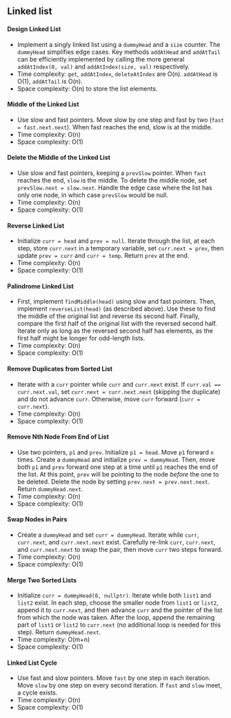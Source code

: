 ## Linked list

#### Design Linked List

*   Implement a singly linked list using a `dummyHead` and a `size` counter. The `dummyHead` simplifies edge cases. Key methods `addAtHead` and `addAtTail` can be efficiently implemented by calling the more general `addAtIndex(0, val)` and `addAtIndex(size, val)` respectively.
*   Time complexity: `get`, `addAtIndex`, `deleteAtIndex` are O(n). `addAtHead` is O(1), `addAtTail` is O(n).
*   Space complexity: O(n) to store the list elements.

#### Middle of the Linked List

*   Use slow and fast pointers. Move slow by one step and fast by two (`fast = fast.next.next`). When fast reaches the end, slow is at the middle.
*   Time complexity: O(n)
*   Space complexity: O(1)

#### Delete the Middle of the Linked List

*   Use slow and fast pointers, keeping a `prevSlow` pointer. When `fast` reaches the end, `slow` is the middle. To delete the middle node, set `prevSlow.next = slow.next`. Handle the edge case where the list has only one node, in which case `prevSlow` would be null.
*   Time complexity: O(n)
*   Space complexity: O(1)

#### Reverse Linked List

*   Initialize `curr = head` and `prev = null`. Iterate through the list, at each step, store `curr.next` in a temporary variable, set `curr.next = prev`, then update `prev = curr` and `curr = temp`. Return `prev` at the end.
*   Time complexity: O(n)
*   Space complexity: O(1)

#### Palindrome Linked List

*   First, implement `findMiddle(head)` using slow and fast pointers. Then, implement `reverseList(head)` (as described above). Use these to find the middle of the original list and reverse its second half. Finally, compare the first half of the original list with the reversed second half. Iterate only as long as the reversed second half has elements, as the first half might be longer for odd-length lists.
*   Time complexity: O(n)
*   Space complexity: O(1)

#### Remove Duplicates from Sorted List

*   Iterate with a `curr` pointer while `curr` and `curr.next` exist. If `curr.val == curr.next.val`, set `curr.next = curr.next.next` (skipping the duplicate) and do not advance `curr`. Otherwise, move `curr` forward (`curr = curr.next`).
*   Time complexity: O(n)
*   Space complexity: O(1)

#### Remove Nth Node From End of List

*   Use two pointers, `p1` and `prev`. Initialize `p1 = head`. Move `p1` forward `n` times. Create a `dummyHead` and initialize `prev = dummyHead`. Then, move both `p1` and `prev` forward one step at a time until `p1` reaches the end of the list. At this point, `prev` will be pointing to the node *before* the one to be deleted. Delete the node by setting `prev.next = prev.next.next`. Return `dummyHead.next`.
*   Time complexity: O(n)
*   Space complexity: O(1)

#### Swap Nodes in Pairs

*   Create a `dummyHead` and set `curr = dummyHead`. Iterate while `curr`, `curr.next`, and `curr.next.next` exist. Carefully re-link `curr`, `curr.next`, and `curr.next.next` to swap the pair, then move `curr` two steps forward.
*   Time complexity: O(n)
*   Space complexity: O(1)

#### Merge Two Sorted Lists

*   Initialize `curr = dummyHead(0, nullptr)`. Iterate while both `list1` and `list2` exist. In each step, choose the smaller node from `list1` or `list2`, append it to `curr.next`, and then advance `curr` and the pointer of the list from which the node was taken. After the loop, append the remaining part of `list1` or `list2` to `curr.next` (no additional loop is needed for this step). Return `dummyHead.next`.
*   Time complexity: O(m+n)
*   Space complexity: O(1)

#### Linked List Cycle

*   Use fast and slow pointers. Move `fast` by one step in each iteration. Move `slow` by one step on every second iteration. If `fast` and `slow` meet, a cycle exists.
*   Time complexity: O(n)
*   Space complexity: O(1)
